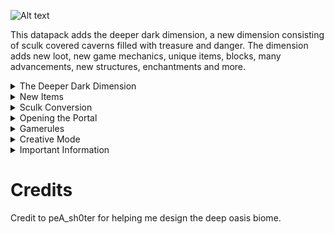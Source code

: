 ![Alt text](https://cdn.modrinth.com/data/nHr26oc2/images/2bb5fb7152656ba5a01a07e44df8001d21df407e.png 'Deeper Dark Logo')


This datapack adds the deeper dark dimension, a new dimension consisting of sculk covered caverns filled with treasure and danger. The dimension adds new loot, new game mechanics, unique items, blocks, many advancements, new structures, enchantments and more. 


<details>
<summary>The Deeper Dark Dimension</summary>
  
The Deeper Dark is the new dimension this datapack adds, and is where most of the datapack's content is found. To enter the deeper dark, you must stand on reinforced deepslate in the portal structure in the center of an ancient city while holding an echo shard. Particles will appear showing you can enter. You can step into the portal and will be transported into the deeper dark. Once you enter the deeper dark, you will need to find another reinforced deepslate and hold your now-enchanted echo shard to leave. Just don't spawn the warden, because if there is a warden nearby, you cannot leave the dimension until it despawns or gets far enough away.

<details>
<summary>Biomes</summary>
  
<details>
<summary>Deeper Dark</summary>
  
The deeper dark biome is the main biome and most common biome in the dimension. It is very similar to the deep dark in the overworld, but with a few key differences. It has more sculk, fossils that contain diamonds, blue fog, sculk traps, and ancient villages. All overworld ores will spawn here, including emerald ore. All other biomes in the deeper dark are variants of this biome except the deep oasis.

![Alt text](https://cdn.modrinth.com/data/nHr26oc2/images/ce62d176f53386ff6d4129024babe2643190139f.webp 'Deeper Dark Biome')

</details>

<details>
<summary>Deeper Dark Cavern</summary>
  
The deeper dark cavern biome is almost identical to the deeper dark main biome except instead of small caves, the biome is a large cavern, and the only structures are ancient fortresses.

![Alt text](https://cdn.modrinth.com/data/nHr26oc2/images/0242da11737dff48765915d2c2c5268431db8e35.webp 'Deeper Dark Cavern Biome')

</details>

<details>
<summary>The Volcanic Caverns</summary>
  
The volcanic caverns biome has basalt pillars, lava, magma blocks, gravel, tuff, and ancient debris. It is very similar to the basalt delta biome in the nether. At the center of the biome is a lava river/ravine.

![Alt text](https://cdn.modrinth.com/data/nHr26oc2/images/77f08e2c8103546ba4828105f0e173e3d053604f.png 'Volcanic Caverns Biome')

</details>

<details>
<summary>The Amethyst Mines</summary>
  
The amethyst mines biome is covered in amethyst, calcite, and smooth basalt. On top of amethyst blocks, you can find calibrated sculk sensors. Since they are on top of amethyst blocks they will signal to other sensors and shriekers, and even cause chain reactions, but sculk sensors and shriekers spawn less frequently in this biome. Various mining suplies can be found around the biome. The only structure here is the amethyst mineshaft.

![Alt text](https://cdn.modrinth.com/data/nHr26oc2/images/78355dcaedb2b7332e344cb1935c9ae073c509df.png 'Amethyst Mines Biome')

</details>

<details>
<summary>The Deep Oasis</summary>

The deep oasis is a calm sculk-free biome that spawns at the top of tall caves. Many plants live here, and giant vines hang down from the ceiling. sniffers and their plants will spawn here in sniffer nests; geode shaped caves made of moss and coarse dirt. Underneath this biome there are more shriekers than elsewhere in the deeper dark. No structures spawn in this biome.  Credit to peA_sh0ter for helping me design this biome.

![Alt text](https://cdn.modrinth.com/data/nHr26oc2/images/b4c2cf1c0c7e777775367ea3ae5ebae59e8481ea.png 'Deep Oasis Biome')

</details>

<details>
<summary>The Ancient Dark</summary>

The ancient dark is the original home of the sculk. The biome is a large cavernous biome, with thin pillars and ledges. It is surrounded on all sides by an Obsidian Barrier The terrain has been completely converted to sculk several blocks deep and bone block stick up from the from the ground and hang down from the ceiling. The bottom of the biome has lava lakes with soul sand beaches. The biome has red fog and red-tinted water. The sculk in this biome is more advanced. In the ancient dark, sculk is also touch-sensitive. Touching any type of sculk alerts the biome and starts spawning wardens. Unique sculk blocks spawn here with unique abilities. This biome is extremely dangerous. The only structures here are laboratories.

![Alt text](https://cdn.modrinth.com/data/nHr26oc2/images/cae12061d0952b2c28d994e3478ffe7686f8bf51.png 'Ancient Dark Biome')

</details>

<details>
<summary>Obsidian Barrier</summary>

The obsidian barrier is the wall of obsidian that surrounds the ancient dark.

</details>

</details>

<details>
<summary>Structures</summary>
  
<details>
<summary>Ancient village</summary>
  
Ancient villages are structures similar to ancient cities, but smaller. They are found in the deeper dark biome. They can have a portal in the center, or just a block of reinforced deepslate. 

![Alt text](https://cdn.modrinth.com/data/nHr26oc2/images/0d344355271fca4d52ffc114269d489ed92731a8.webp 'Ancient Villages')

</details>

<details>
<summary>Ancient Fortress</summary>
  
Ancient Fortresses are massive castle-like structures found in the deeper dark cavern biome. They have a portal in the center, just like ancient cities. They have tall walls with many pathways inside them, the loot contains potions and other combat equipment, as well as resources like wood and food.

![Alt text](https://cdn.modrinth.com/data/nHr26oc2/images/e0774168343459d3f5529cbda781c280a43b789a.png 'Ancient Fortress')

</details>



<details>
<summary>Sculk Traps</summary>

Sculk traps are the 'spawner dungeons' of the deeper dark. Sculk traps consist of a disk of deepslate bricks supported by 4 pillars, on top there is a barrel, with 2 sensors and 2 shriekers next to it. The loot contains enchanted books, experience bottles, and an enchanted book with one of the first 4 new sculk-enchantments. They spawn in the volcanic caverns and deeper dark biomes.

![Alt text](https://cdn.modrinth.com/data/nHr26oc2/images/f9d10ff71ffab0638ee08e27a992579426aea1b6.png 'Sculk Trap')

</details>

<details>
<summary>Amethyst Mineshaft</summary>

The amethyst mineshaft spawns in the amethyst mines and can be found using an amethyst mineshaft locator compass. It is a series of wooden mineshaft tunnels connected to a stone center room with a staircase leading up to the top room. The top room has a domed ceiling, 4 side rooms, 4 hallways for housing, and a sculk conversion pedestal on top of the staircase. The 4 side rooms include a room with blast furnaces and chests, a room with a farm, a room with an animal pen, and a room with an auto respawn anchor and reinforced deepslate. There is a lot of loot in these structures, but be careful, there is a new mob in the mineshafts: The Shockwave. One shockwave is found on each floor (except the top room) and will stay on that floor. Shockwaves are really loud, strong, move really fast and wander around their floor. If you see or hear one close by, you need to go to a wall and surround yourself in blocks and wait for it to pass. Each floor of the mineshaft has an altar fragment, you need at least one to create a sculk converter, but you need 8 to fully power it.

![Alt text](https://cdn.modrinth.com/data/nHr26oc2/images/96d46985a55bf59ebe23011e9b144ad11aefadf8.png 'Amethyst Mineshaft Top Room')

</details>

<details>
<summary>Laboratory</summary>

The Laboratory if found in the ancient dark and can be found using a laboratory locator compass. It is made out of many rooms with various experiments around the outside, and tunnels on the inside. The structure is very damaged, and is likely hiding something.

</details>

</details>

~~If you have keepInventory on, and you die in the deeper dark, your items will still drop, but they will be indestructible and cannot despawn.~~ (Disabled by default, can be enabled by a gamerule)

If you get on top of the dimension, you will be pulled back down into the dimension by a mysterious force. If you try to resist, it will damage you.

</details>
 
<details>
<summary>New Items</summary>

### Splash Potion of Blindness 
Lasts for 1 minute. Can be found in ancient fortress chests, or crafted in a sculk converter.
### Activated Sculk Shrieker
A sculk shrieker that can spawn the warden. Crafted in a sculk converter.

<details>
<summary>Sculk Enchantments </summary>

Sculk Enchantments are special enchantments with blue text that can only be found in the deeper dark. Some can be obtained in sculk traps, or by echanting in a sculk converter.

### Clearsight
Protects the wearer from blindness 1 and reduces the fog of darkness 1
Can be applied to helmets.
Can be obtained on armor in structures, in sculk traps, or by enchanting in a sculk converter.
### Sonic Boom
Allows the wearer to use the warden's sonic attack. sneak while looking down to charge up, and un-sneak to fire. Only works for players.
Can be applied to chestplates.
Can be obtained on armor in structures, in sculk traps, or by enchanting in a sculk converter.
### Safefall
Increases the safe fall distance of the wearer.
Has 3 levels.
Can be applied to leggings.
Can be obtained on armor in structures, in sculk traps, or by enchanting in a sculk converter.
### Darkspeed
Allows the wearer to move faster in complete darkness. (Light-level 0)
Has 3 levels.
Can be applied to boots
Can be obtained on armor in structures, in sculk traps, or by enchanting in a sculk converter.
### Resonate
Makes mobs that hit you glow. also allows you block sonic boom attacks. (Except for the ones made by a warden)
Can be obtained in sculk traps, or by enchanting in a sculk converter.
Can be applied to shields.
### Shrieker Sense
highlights sculk shriekers you look at. (even if they are behind walls)
Can be applied to spyglasses.
Can only be obtained by enchanting in a sculk converter.

</details>

### Laboratory Locator Compass
Points to an Laboratory. Can be found in the lower levels of amethyst mineshafts in barrels.

### Amethyst Mineshaft Locator Compass
Points to an amethyst mineshaft. Can be found in ancient fortress chests.

### Ancient Fortress Locator Compass
Points to an ancient fortress. Can be found in ancient village chests.


### Warden Tracker
When held in your hand, shows your warden warning level and points to the nearest warden within 64 blocks. It also tells you if the ancient dark notices you. Can be found in amethyst mineshaft supply chests, and can be created using sculk conversion.

### Conversion Altar Fragment
Each floor of the amethyst mineshaft has one altar fragment. Drop one of them on a sculk catalyst to create a sculk converter. Drop more of them on a sculk converter to upgrade it. A sculk converter can have up to 8 fragments.


</details>

<details>
<summary>Sculk Conversion</summary>

Sculk Conversion is a way to craft items using a sculk catalyst.
To create a sculk converter, drop altar fragments on a sculk catalyst (altar fragments are found in an amethyst mineshaft). Sculk converters need experience and soul fire to work. Surround them with soul fire in a circle, and kill mobs near it to give it xp. Every recipe needs different items, xp amounts, and soul fire amounts. The block will display the amount of xp (green bar) and soul fire (blue fires) it has. The block will try to convert every time it gets xp. Place items in the blue frame at the top of the altar. Once provided with the right resources, kill a mob near the converter and the item will convert after some time.

![Alt text](https://cdn.modrinth.com/data/nHr26oc2/images/2ed30a215e142e8d015d75c70ada888101a2bacf.png 'Sculk Converter Converting in the top of an Amethyst Mineshaft')

<details>
<summary>Sculk Conversion Recipes</summary>

Sculk conversion can be used to create new items. each recipe requires an item, a minimum number of experience and a minimum number of soul flames.  

Echo Shard
- Amethyst Shard 
- 1 xp
- 0 flames

Sculk Catalyst
- Bone Block
- 10 xp
- 4 flames

Experience Bottle
- Awkward potion
- 5 xp
- 1 flame

Activated Sculk Shrieker
- Sculk Shrieker
- 15 xp
- 8 flames

Splash Potion Of Blindness
- Awkward Potion
- 5 xp
- 3 flames

Enchanted Echo Key
- The same as the ones you get when entering the deeper dark 
- The location is saved as the block above the converter
- Echo Shard
- 5 xp
- 2 flames
- conversion must be done outside of the deeper dark dimension

Reinforced Deepslate
- Deepslate
- 30 xp
- 4 flames

Soul Sand
- 1 flames
- sand
- 1 xp

Soul Soil
- dirt
- 1 xp
- 1 flames

Warden Tracker
- Compass
- 30 xp
- 1 flames

Enchantment Addition  
A sculk converter can be used to add enchantments to enchantable items.
- Place an enchantable item in the conversion slot
- Enchanted books are not considered enchantable, but regular books are
- When triggered, a compatible enchantment will try to be added to the item
- Note that if you trigger it and nothing happens, it might because it has selected an already applied or curse enchantment. It doesn't mean the item is fully enchanted. You can trigger it again to select a different enchantment.
- 30 xp
- The number of soul fire flames increases the enchanting power.

</details>

</details>

<details>
<summary>Opening the Portal</summary>

You can create a portal by first placing an enchanted echo shard in an item frame or glow item frame at the bottom of a reinforced deepslate portal in the deeper dark, and then killing a warden that is within 64 blocks of the item frame. The portal will take you to the location saved in the echo shard. If the echo shard links to a portal on the other side, it will attempt to light it.

Portals are experimental. If the portal is behaving strangely, there is a gamerule to disable it.

![Alt text](https://cdn.modrinth.com/data/nHr26oc2/images/274b47ac2fe40cbab419eaffade64120620856be.png 'Deeper Dark Portal')

</details>

<details>
<summary>Gamerules</summary>

To change Gamerules, run /function deeper_dark:gamerules
- Disable keepInventory Override
- Disable Screen Shake
- Disable Sculk Conversion 
- Disable Portal Particles
- Shockwave Emits Light
- Shockwave Can Dig
- Shrieker Sense Scan Limit
- Disable Portals

</details>

<details>
<summary>Creative Mode </summary>

When in creative mode, players can run /trigger deeper_dark.items to get a list of items in the datapack. Click on an item to obtain it.

</details>

<details>
<summary>Important Information</summary>

1.19.4 compatible versions are not compatible with the 1.20 Experimental Datapack.  
The enchantment showcase video can be found [here.](https://youtu.be/ri5PsXqS24U)  
Always backup existing worlds before installing or updating this datapack!   
This datapack is a worldgen datapack! That means It **CANNOT** be uninstalled!  
This datapack is an extensive datapack! Always backup your world before installing or updating any other datapacks in your world.  
Has translation support.  
**Compatible with Paper and Purpur**.  
**(possibly) incompatible with Realms!**  
**Do not use this on Minecraft versions that it is not marked as compatible with!**

</details>

# Credits
Credit to peA_sh0ter for helping me design the deep oasis biome.
